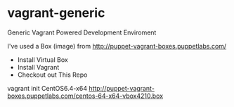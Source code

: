 vagrant-generic
===============

Generic Vagrant Powered Development Enviroment

I've used a Box (image) from http://puppet-vagrant-boxes.puppetlabs.com/

* Install Virtual Box
* Install Vagrant
* Checkout out This Repo

vagrant init CentOS6.4-x64 http://puppet-vagrant-boxes.puppetlabs.com/centos-64-x64-vbox4210.box
